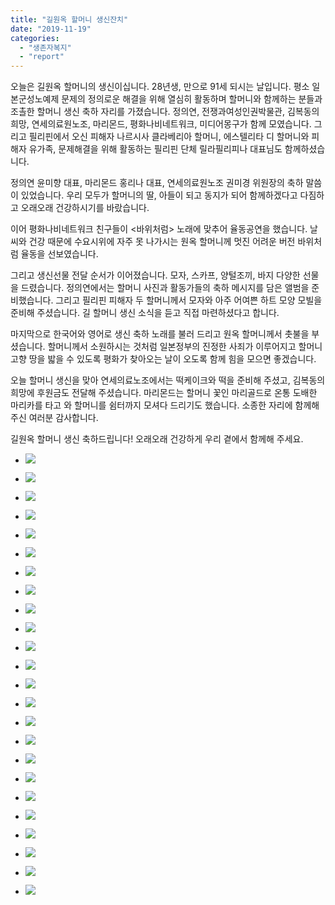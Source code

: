 ```yaml
---
title: "길원옥 할머니 생신잔치"
date: "2019-11-19"
categories: 
  - "생존자복지"
  - "report"
---
```


오늘은 길원옥 할머니의 생신이십니다. 28년생, 만으로 91세 되시는 날입니다. 평소 일본군성노예제 문제의 정의로운 해결을 위해 열심히 활동하며 할머니와 함께하는 분들과 조촐한 할머니 생신 축하 자리를 가졌습니다. 정의연, 전쟁과여성인권박물관, 김복동의 희망, 연세의료원노조, 마리몬드, 평화나비네트워크, 미디어몽구가 함께 모였습니다. 그리고 필리핀에서 오신 피해자 나르시사 클라베리아 할머니, 에스텔리타 디 할머니와 피해자 유가족, 문제해결을 위해 활동하는 필리핀 단체 릴라필리피나 대표님도 함께하셨습니다.

정의연 윤미향 대표, 마리몬드 홍리나 대표, 연세의료원노조 권미경 위원장의 축하 말씀이 있었습니다. 우리 모두가 할머니의 딸, 아들이 되고 동지가 되어 함께하겠다고 다짐하고 오래오래 건강하시기를 바랐습니다.

이어 평화나비네트워크 친구들이 <바위처럼> 노래에 맞추어 율동공연을 했습니다. 날씨와 건강 때문에 수요시위에 자주 못 나가시는 원옥 할머니께 멋진 어려운 버전 바위처럼 율동을 선보였습니다.

그리고 생신선물 전달 순서가 이어졌습니다. 모자, 스카프, 양털조끼, 바지 다양한 선물을 드렸습니다. 정의연에서는 할머니 사진과 활동가들의 축하 메시지를 담은 앨범을 준비했습니다. 그리고 필리핀 피해자 두 할머니께서 모자와 아주 어여쁜 하트 모양 모빌을 준비해 주셨습니다. 길 할머니 생신 소식을 듣고 직접 마련하셨다고 합니다.

마지막으로 한국어와 영어로 생신 축하 노래를 불러 드리고 원옥 할머니께서 촛불을 부셨습니다. 할머니께서 소원하시는 것처럼 일본정부의 진정한 사죄가 이루어지고 할머니 고향 땅을 밟을 수 있도록 평화가 찾아오는 날이 오도록 함께 힘을 모으면 좋겠습니다.

오늘 할머니 생신을 맞아 연세의료노조에서는 떡케이크와 떡을 준비해 주셨고, 김복동의 희망에 후원금도 전달해 주셨습니다. 마리몬드는 할머니 꽃인 마리골드로 온통 도배한 마리카를 타고 와 할머니를 쉼터까지 모셔다 드리기도 했습니다. 소종한 자리에 함께해 주신 여러분 감사합니다.

길원옥 할머니 생신 축하드립니다! 오래오래 건강하게 우리 곁에서 함께해 주세요.

- ![](https://r2.womenandwar.net/2019/11/크기변환20191119_113238.jpg)
    
- ![](https://r2.womenandwar.net/2019/11/크기변환20191119_113305.jpg)
    
- ![](https://r2.womenandwar.net/2019/11/크기변환20191119_113629.jpg)
    
- ![](https://r2.womenandwar.net/2019/11/크기변환20191119_114413.jpg)
    
- ![](https://r2.womenandwar.net/2019/11/크기변환20191119_114742.jpg)
    
- ![](https://r2.womenandwar.net/2019/11/크기변환20191119_115035_HDR.jpg)
    
- ![](https://r2.womenandwar.net/2019/11/크기변환20191119_115249_HDR.jpg)
    
- ![](https://r2.womenandwar.net/2019/11/크기변환20191119_115647.jpg)
    
- ![](https://r2.womenandwar.net/2019/11/크기변환20191119_115648.jpg)
    
- ![](https://r2.womenandwar.net/2019/11/크기변환20191119_120004.jpg)
    
- ![](https://r2.womenandwar.net/2019/11/크기변환20191119_120200_HDR.jpg)
    
- ![](https://r2.womenandwar.net/2019/11/크기변환20191119_120323_HDR.jpg)
    
- ![](https://r2.womenandwar.net/2019/11/크기변환20191119_124243.jpg)
    
- ![](https://r2.womenandwar.net/2019/11/크기변환IMGP2529.jpg)
    
- ![](https://r2.womenandwar.net/2019/11/크기변환IMGP2564.jpg)
    
- ![](https://r2.womenandwar.net/2019/11/크기변환IMGP2573.jpg)
    
- ![](https://r2.womenandwar.net/2019/11/크기변환IMGP2574.jpg)
    
- ![](https://r2.womenandwar.net/2019/11/크기변환IMGP2589.jpg)
    
- ![](https://r2.womenandwar.net/2019/11/크기변환IMGP2624.jpg)
    
- ![](https://r2.womenandwar.net/2019/11/크기변환IMGP2627.jpg)
    
- ![](https://r2.womenandwar.net/2019/11/크기변환IMGP2642.jpg)
    
- ![](https://r2.womenandwar.net/2019/11/크기변환IMGP2658.jpg)
    
- ![](https://r2.womenandwar.net/2019/11/크기변환IMGP2664.jpg)
    
- ![](https://r2.womenandwar.net/2019/11/크기변환IMGP2681.jpg)
